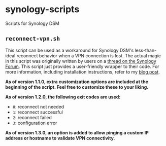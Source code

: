 # synology-scripts

Scripts for Synology DSM

## `reconnect-vpn.sh`

This script can be used as a workaround for Synology DSM's less-than-ideal reconnect behavior when a VPN connection is lost. The actual magic in this script was originally written by users on a [thread on the Synology Forum](https://community.synology.com/enu/forum/17/post/53791). This script just provides a user-friendly wrapper to their code. For more information, including installation instructions, refer to my [blog post](https://blog.harrier.us/reconnecting-a-failed-vpn-connection-on-synology-dsm-6/).

**As of version 1.1.0, extra customization options are included at the beginning of the script. Feel free to customize these to your liking.**

**As of version 1.2.0, the following exit codes are used:**

- `0`: reconnect not needed
- `1`: reconnect successful
- `2`: reconnect failed
- `3`: configuration error

**As of version 1.3.0, an option is added to allow pinging a custom IP address or hostname to validate VPN connectivity.**
